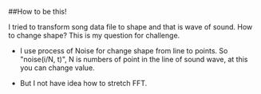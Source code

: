 ##How to be this!

I tried to transform song data file to shape and that is wave of sound. How to change shape? This is my question for challenge. 

 - I use process of Noise for change shape from line to points.
 So "noise(i/N, t)", N is numbers of point in the line of sound wave, at this you can change value. 

 - But I not have idea how to stretch FFT. 